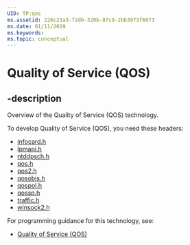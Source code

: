 ```yaml
---
UID: TP:qos
ms.assetid: 226c23a3-f2d6-320b-87c9-2bb3973f6073
ms.date: 01/11/2019
ms.keywords: 
ms.topic: conceptual
---
```


# Quality of Service (QOS)

## -description

Overview of the Quality of Service (QOS) technology.

To develop Quality of Service (QOS), you need these headers:

 * [infocard.h](../infocard/index.md)
 * [lpmapi.h](../lpmapi/index.md)
 * [ntddpsch.h](../ntddpsch/index.md)
 * [qos.h](../qos/index.md)
 * [qos2.h](../qos2/index.md)
 * [qosobjs.h](../qosobjs/index.md)
 * [qospol.h](../qospol/index.md)
 * [qossp.h](../qossp/index.md)
 * [traffic.h](../traffic/index.md)
 * [winsock2.h](../winsock2/index.md)

For programming guidance for this technology, see:
* [Quality of Service (QOS)](/windows/desktop/qos)

